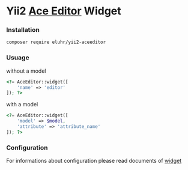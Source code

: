 # Yii2 [Ace Editor](https://ace.c9.io) Widget

### Installation

```bash
composer require eluhr/yii2-aceeditor
```

### Usuage

without a model
```php
<?= AceEditor::widget([
    'name' => 'editor'
]); ?>
```

with a model

```php
<?= AceEditor::widget([
    'model' => $model,
    'attribute' => 'attribute_name'
]); ?>
```

### Configuration

For informations about configuration please read documents of [widget](./src/widgets/AceEditor.php)

